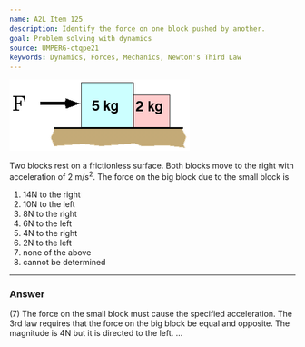 ```yaml
---
name: A2L Item 125
description: Identify the force on one block pushed by another.
goal: Problem solving with dynamics
source: UMPERG-ctqpe21
keywords: Dynamics, Forces, Mechanics, Newton's Third Law
---
```


![Item125_fig1.gif](../images/Item125_fig1.gif)

Two blocks rest on a frictionless surface. Both blocks move to the right
with acceleration of 2 m/s<sup>2</sup>.  The force on the big block due
to the small block is

1. 14N to the right
2. 10N to the left
3. 8N to the right
4. 6N to the left
5. 4N to the right
6. 2N to the left
7. none of the above
8. cannot be determined

<hr/>

### Answer

(7) The force on the small block must cause the specified acceleration.
The 3rd law requires that the force on the big block be equal and
opposite. The magnitude is 4N but it is directed to the left.
...
